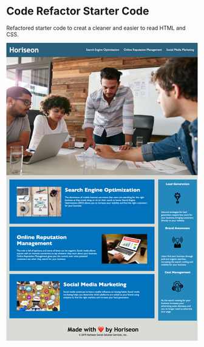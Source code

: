 # Code Refactor Starter Code
Refactored starter code to creat a cleaner and easier to read HTML and CSS.

![getting started](./develop/assets/images/HTML-Challenge-1-Screenshot.png)